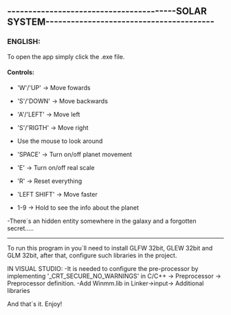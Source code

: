 ## ----------------------------------------SOLAR SYSTEM----------------------------------------

### ENGLISH:

To open the app simply click the .exe file. 

#### Controls:
 - 'W'/'UP' -> Move fowards
 - 'S'/'DOWN' -> Move backwards
 - 'A'/'LEFT' -> Move left
 - 'S'/'RIGTH' -> Move right
 - Use the mouse to look around

 - 'SPACE' -> Turn on/off planet movement
 - 'E' -> Turn on/off real scale
 - 'R' -> Reset everything
 - 'LEFT SHIFT' -> Move faster
 - 1-9 -> Hold to see the info about the planet
 
 -There´s an hidden entity somewhere in the galaxy and a forgotten secret.....
 
 --------------------------------------------------------------------------------------------------------------------
 
 To run this program in  you´ll need to install GLFW 32bit, GLEW 32bit and GLM 32bit, after that, configure such libraries in the project.
 
 IN VISUAL STUDIO:
  -It is needed to configure the pre-processor by implementing '_CRT_SECURE_NO_WARNINGS' in C/C++ -> Preprocessor -> Preprocessor definition.
  -Add Winmm.lib in Linker->input-> Additional libraries
 
 And that´s it. Enjoy!
 
 
